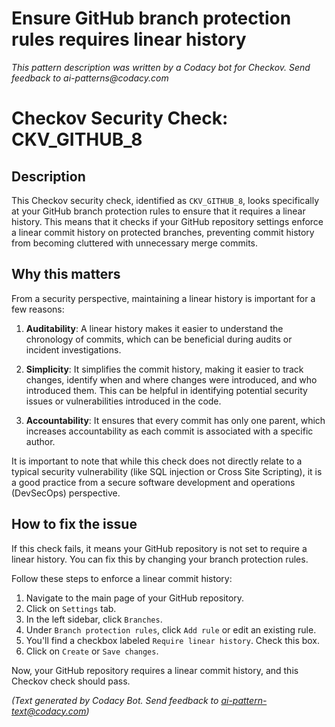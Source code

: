 # Ensure GitHub branch protection rules requires linear history

_This pattern description was written by a Codacy bot for Checkov. Send feedback to ai-patterns@codacy.com_

# Checkov Security Check: CKV_GITHUB_8
## Description
This Checkov security check, identified as `CKV_GITHUB_8`, looks specifically at your GitHub branch protection rules to ensure that it requires a linear history. This means that it checks if your GitHub repository settings enforce a linear commit history on protected branches, preventing commit history from becoming cluttered with unnecessary merge commits.

## Why this matters
From a security perspective, maintaining a linear history is important for a few reasons:

1. **Auditability**: A linear history makes it easier to understand the chronology of commits, which can be beneficial during audits or incident investigations. 

2. **Simplicity**: It simplifies the commit history, making it easier to track changes, identify when and where changes were introduced, and who introduced them. This can be helpful in identifying potential security issues or vulnerabilities introduced in the code.

3. **Accountability**: It ensures that every commit has only one parent, which increases accountability as each commit is associated with a specific author.

It is important to note that while this check does not directly relate to a typical security vulnerability (like SQL injection or Cross Site Scripting), it is a good practice from a secure software development and operations (DevSecOps) perspective.

## How to fix the issue
If this check fails, it means your GitHub repository is not set to require a linear history. You can fix this by changing your branch protection rules.

Follow these steps to enforce a linear commit history:

1. Navigate to the main page of your GitHub repository.
2. Click on `Settings` tab.
3. In the left sidebar, click `Branches`.
4. Under `Branch protection rules`, click `Add rule` or edit an existing rule.
5. You'll find a checkbox labeled `Require linear history`. Check this box.
6. Click on `Create` or `Save changes`.

Now, your GitHub repository requires a linear commit history, and this Checkov check should pass.

_(Text generated by Codacy Bot. Send feedback to ai-pattern-text@codacy.com)_
